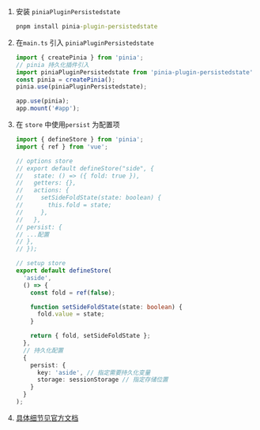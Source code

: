 1. 安装 `piniaPluginPersistedstate`

   ```cmd
   pnpm install pinia-plugin-persistedstate
   ```

2. 在`main.ts` 引入 `piniaPluginPersistedstate`

   ```ts
   import { createPinia } from 'pinia';
   // pinia 持久化插件引入
   import piniaPluginPersistedstate from 'pinia-plugin-persistedstate';
   const pinia = createPinia();
   pinia.use(piniaPluginPersistedstate);

   app.use(pinia);
   app.mount('#app');
   ```

3. 在 `store` 中使用`persist` 为配置项

   ```ts
   import { defineStore } from 'pinia';
   import { ref } from 'vue';

   // options store
   // export default defineStore("side", {
   //   state: () => ({ fold: true }),
   //   getters: {},
   //   actions: {
   //     setSideFoldState(state: boolean) {
   //       this.fold = state;
   //     },
   //   },
   // persist: {
   // ...配置
   // },
   // });

   // setup store
   export default defineStore(
     'aside',
     () => {
       const fold = ref(false);

       function setSideFoldState(state: boolean) {
         fold.value = state;
       }

       return { fold, setSideFoldState };
     },
     // 持久化配置
     {
       persist: {
         key: 'aside', // 指定需要持久化变量
         storage: sessionStorage // 指定存储位置
       }
     }
   );
   ```

4. [具体细节见官方文档](https://prazdevs.github.io/pinia-plugin-persistedstate/zh/guide/)
